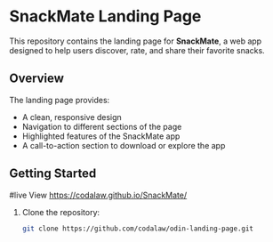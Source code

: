 # SnackMate Landing Page

This repository contains the landing page for **SnackMate**, a web app designed to help users discover, rate, and share their favorite snacks.

## Overview

The landing page provides:

- A clean, responsive design
- Navigation to different sections of the page
- Highlighted features of the SnackMate app
- A call-to-action section to download or explore the app

## Getting Started

 #live View
   https://codalaw.github.io/SnackMate/

1. Clone the repository:
   ```bash
   git clone https://github.com/codalaw/odin-landing-page.git

